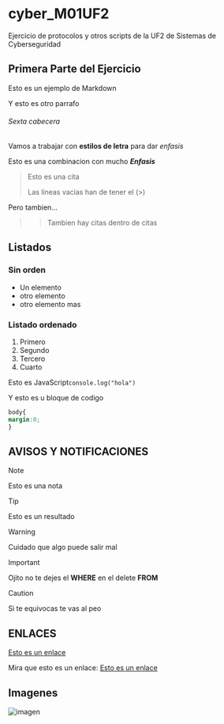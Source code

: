# cyber_M01UF2

Ejercicio de protocolos y otros scripts de la UF2 de Sistemas de Cyberseguridad

## Primera Parte del Ejercicio

Esto es un ejemplo de Markdown

Y esto es otro parrafo

###### Sexta cabecera

Vamos a trabajar con **estilos de letra** para dar *enfasis* 

Esto es una combinacion con mucho ***Enfasis***
> Esto es una cita
>
> Las lineas vacias han de tener el (>)
>
Pero tambien...
>> Tambien hay citas dentro de citas

## Listados

### Sin orden

- Un elemento
- otro elemento
- otro elemento mas

### Listado ordenado

1. Primero
2. Segundo
3. Tercero
4. Cuarto

Esto es JavaScript`console.log("hola")`

Y esto es u bloque de codigo

```css
body{
margin:0;
}
```

## AVISOS Y NOTIFICACIONES
>[!NOTE]
>Esto es una nota

>[!TIP]
>Esto es un resultado

>[!WARNING]
> Cuidado que algo puede salir mal

>[!IMPORTANT]
>Ojito no te dejes el **WHERE** en el delete **FROM**

>[!CAUTION]
>Si te equivocas te vas al peo


## ENLACES
[Esto es un enlace](https://enti.cat)

Mira que esto es un enlace: [Esto es un enlace](https://enti.cat)

## Imagenes

![imagen](https://www.google.com/url?sa=i&url=https%3A%2F%2Fen.m.wikipedia.org%2Fwiki%2FFile%3AOcticons-mark-github.svg&psig=AOvVaw3hZnKl9Mk6vRSl1DSEbNbN&ust=1742649946781000&source=images&cd=vfe&opi=89978449&ved=0CBQQjRxqFwoTCNCZpYemm4wDFQAAAAAdAAAAABAE)


